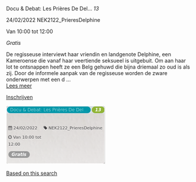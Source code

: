 Docu & Debat: Les Prières De Del... *13*

  
24/02/2022 NEK2122\_PrieresDelphine  

Van 10:00 tot 12:00

*Gratis*

  

  

De regisseuse interviewt haar vriendin en landgenote Delphine, een Kameroense die vanaf haar veertiende seksueel is uitgebuit. Om aan haar lot te ontsnappen heeft ze een Belg gehuwd die bijna driemaal zo oud is als zij. Door de informele aanpak van de regisseuse worden de zware onderwerpen met een d ...  
[Lees meer](https://tickets.vgc.be/activity/subscribe/NEK2122_PrieresDelphine)

[Inschrijven](https://tickets.vgc.be/activity/subscribe/NEK2122_PrieresDelphine)

![](69304.png)

[Based on this search](https://tickets.vgc.be/activity/index?&vrijeplaatsen=1&Age%5B%5D=3%2C4&entity=241)